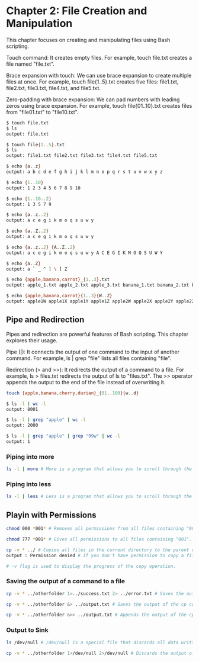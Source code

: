 # Chapter 2: File Creation and Manipulation

This chapter focuses on creating and manipulating files using Bash scripting.

Touch command: It creates empty files. For example, touch file.txt creates a file named "file.txt".

Brace expansion with touch: We can use brace expansion to create multiple files at once. For example, touch file{1..5}.txt creates five files: file1.txt, file2.txt, file3.txt, file4.txt, and file5.txt.

Zero-padding with brace expansion: We can pad numbers with leading zeros using brace expansion. For example, touch file{01..10}.txt creates files from "file01.txt" to "file10.txt".

```bash
$ touch file.txt
$ ls
output: file.txt
```

```bash
$ touch file{1..5}.txt
$ ls
output: file1.txt file2.txt file3.txt file4.txt file5.txt
```

```bash
$ echo {a..z}
output: a b c d e f g h i j k l m n o p q r s t u v w x y z
```

```bash
$ echo {1..10}
output: 1 2 3 4 5 6 7 8 9 10
```

```bash
$ echo {1..10..2}
output: 1 3 5 7 9
```

```bash
$ echo {a..z..2}
output: a c e g i k m o q s u w y
```

```bash
$ echo {a..Z..2}
output: a c e g i k m o q s u w y
```

```bash
$ echo {a..z..2} {A..Z..2}
output: a c e g i k m o q s u w y A C E G I K M O Q S U W Y
```

```bash
$ echo {a..Z}
output: a ` _ ^ ] \ [ Z 
```

```bash
$ echo {apple,banana,carrot}_{1..3}.txt
output: apple_1.txt apple_2.txt apple_3.txt banana_1.txt banana_2.txt banana_3.txt carrot_1.txt carrot_2.txt carrot_3.txt
```

```bash
$ echo {apple,banana,carrot}{1..3}{W..Z}
output: apple1W apple1X apple1Y apple1Z apple2W apple2X apple2Y apple2Z apple3W apple3X apple3Y apple3Z banana1W banana1X banana1Y banana1Z banana2W banana2X banana2Y banana2Z banana3W banana3X banana3Y banana3Z carrot1W carrot1X carrot1Y carrot1Z carrot2W carrot2X carrot2Y carrot2Z carrot3W carrot3X carrot3Y carrot3Z
```


## Pipe and Redirection

Pipes and redirection are powerful features of Bash scripting. This chapter explores their usage.

Pipe (|): It connects the output of one command to the input of another command. For example, ls | grep "file" lists all files containing "file".

Redirection (> and >>): It redirects the output of a command to a file. For example, ls > files.txt redirects the output of ls to "files.txt". The >> operator appends the output to the end of the file instead of overwriting it.

```bash
touch {apple,banana,cherry,durian}_{01..100}{w..d}
```

```bash
$ ls -l | wc -l
output: 8001
```

```bash
$ ls -l | grep "apple" | wc -l
output: 2000
```

```bash
$ ls -l | grep "apple" | grep "99w" | wc -l
output: 1
```

### Piping into more

```bash
ls -l | more # More is a program that allows you to scroll through the output of a command.
```

### Piping into less

```bash
ls -l | less # Less is a program that allows you to scroll through the output of a command.
```

## Playin with Permissions

```bash
chmod 000 *001* # Removes all permissions from all files containing "001".
```

```bash
chmod 777 *001* # Gives all permissions to all files containing "001".
```

```bash
cp -v * ../ # Copies all files in the current directory to the parent directory.
output : Permission denied # If you don't have permission to copy a file, you will get an error. as done in the above command.

# -v flag is used to display the progress of the copy operation.
```

### Saving the output of a command to a file

```bash
cp -v * ../otherfolder 1>../success.txt 2> ../error.txt # Saves the output of the cp command to a file named "success.txt" and the error to a file named "error.txt".
```

```bash
cp -v * ../otherfolder &> ../output.txt # Saves the output of the cp command to a file named "output.txt".
```

```bash
cp -v * ../otherfolder &>> ../output.txt # Appends the output of the cp command to a file named "output.txt".
```

### Output to Sink

```bash
ls /dev/null # /dev/null is a special file that discards all data written to it.
```

```bash
cp -v * ../otherfolder 1>/dev/null 2>/dev/null # Discards the output of the cp command.
```


